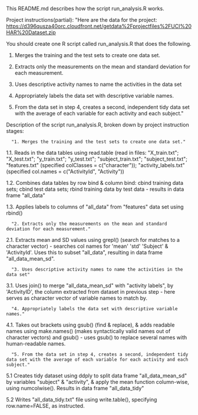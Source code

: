 This README.md describes how the script run_analysis.R works.

Project instructions(partial):
"Here are the data for the project: 
https://d396qusza40orc.cloudfront.net/getdata%2Fprojectfiles%2FUCI%20HAR%20Dataset.zip 

 You should create one R script called run_analysis.R that does the following. 

1. Merges the training and the test sets to create one data set.

2. Extracts only the measurements on the mean and standard deviation for each measurement. 

3. Uses descriptive activity names to name the activities in the data set

4. Appropriately labels the data set with descriptive variable names. 

5. From the data set in step 4, creates a second, independent tidy data set with the average of each variable for each activity and each subject."


Description of the script run_analysis.R, broken down by project instruction stages:

      "1. Merges the training and the test sets to create one data set."

1.1. Reads in the data tables using read.table (read in files: "X_train.txt"; "X_test.txt"; "y_train.txt"; "y_test.txt"; "subject_train.txt"; "subject_test.txt"; "features.txt" (specified colClasses = c("character")); "activity_labels.txt" (specified col.names = c("ActivityId", "Activity"))

1.2. Combines data tables by row bind & column bind: cbind training data sets; cbind test data sets; rbind training data by test data - results in data frame "all_data"

1.3. Applies labels to columns of "all_data" from "features" data set using rbind()

      "2. Extracts only the measurements on the mean and standard deviation for each measurement."

2.1. Extracts mean and SD values using grepl() (search for matches to a character vector) - searches col names for 'mean' 'std' 'Subject' & 'ActivityId'. Uses this to subset "all_data", resulting in data frame "all_data_mean_sd".

      "3. Uses descriptive activity names to name the activities in the data set"

3.1. Uses join() to merge "all_data_mean_sd" with "activity labels", by 'ActivityID', the column extracted from dataset in previous step - here serves as character vector of variable names to match by.

      "4. Appropriately labels the data set with descriptive variable names."

4.1. Takes out brackets using gsub() (find & replace), & adds readable names using make.names() (makes syntactically valid names out of character vectors) and gsub() - uses gsub() to replace several names with human-readable names.

      "5. From the data set in step 4, creates a second, independent tidy data set with the average of each variable for each activity and each subject."

5.1 Creates tidy dataset using ddply to split data frame "all_data_mean_sd" by variables "subject" & "activity", & apply the mean function column-wise, using numcolwise(). Results in data frame "all_data_tidy"

5.2 Writes "all_data_tidy.txt" file using write.table(), specifying row.name=FALSE, as instructed.
